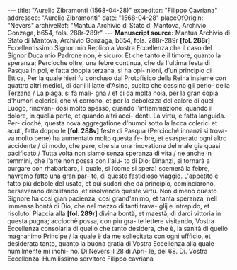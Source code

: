 --- title: "Aurelio Zibramonti (1568-04-28)" expeditor: "Filippo Cavriana" addressee: "Aurelio Zibramonti" date: "1568-04-28" placeOfOrigin: "Nevers" archiveRef: "Mantua Archivio di Stato di Mantova, Archivio Gonzaga, b654, fols. 288r-289r" --- **Manuscript source:** Mantua Archivio di Stato di Mantova, Archivio Gonzaga, b654, fols. 288r-289r **[fol. 288r]** Eccellentissimo Signor mio Replico a Vostra Eccellenza che il caso del Signor Duca mio Padrone non, è sicuro: Et che tanto è il timore, quanto la speranza; Percioche oltre, una febre continua, che da l'ultima festa di Pasqua in poi, e fatta doppia terzana, si ha opi- nioni, d'un principio di Ettica, Per la quale hieri fu concluso dal Protofisico della Reina insieme con quattro altri medici, di darli il latte d'Asino, subito che cessino gli perio- della Terzana / La piaga, si fa mali- gna / et ci da molta noia, per la gran copia d'humori colerici, che vi corrono, et per la debolezza del calore di quel Luogo, rinovan- dosi molto spesso, quando l'infiammazione, quando il dolore, in quella perte, et quando altri acci- denti. La virtù, è fatta languida. Per- cioché, questa nova aggregatione d'humoi sotto la lacca colerici et acuti, fatta doppo le **[fol. 288v]** feste di Pasqua (Percioché innanzi si trova- va molto bene) ha aumentato molto questa fe- bre, et esasperato ogni altro accidente / di modo, che pare, che sia una rinovatione del male gia quasi pacificato / Tutta volta non siamo senza speranza di vita / ne anche in temmini, che l'arte non possa con l'aiu- to di Dio; Dinanzi, si tornarà a purgare con rhabarbaro, il quale, si (come si spera) scemerà la febre, havremo fatto una gran par- te, di questo fastidioso viaggio. L'appetito è fatto più debole del usato, et qui sudori che da principio, cominciarono, perseverano debilitando, et risolvendo queste virtù. Non dimeno questo Signore ha cosi gian pacienza, cosi grand'animo, et tanta speranza, nell immensa bontà di Dio, che nel mezzo di tanti trava- glij e intrepido, et risoluto. Piaccia alla **[fol. 289r]** divina bontà, et maestà, di darci vittoria in questa pugna; acciochè possa, con piu gra- te lettere visitando, Vostra Eccellenza consolarla di quello che tanto desidera, che è, la sanità di quello magnanimo Principe / la quale è da me sollecitata con ogni uffficio, et desiderata tanto, quanto la buona gratia di Vostra Eccellenza alla quale humilmente mi inchi- no. Di Nevers il 28 di Apri- le, del 68. Di. Vostra Eccellenza. Humilissimo servitore Filippo cavriana